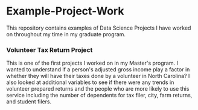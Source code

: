 # Example-Project-Work
This repository contains examples of Data Science Projects I have worked on throughout my time in my graduate program.

### Volunteer Tax Return Project
This is one of the first projects I worked on in my Master's program. I wanted to understand if a person's adjusted gross income play a factor in whether they will have their taxes done by a volunteer in North Carolina? I also looked at additional variables to see if there were any trends in volunteer prepared returns and the people who are more likely to use this service including the number of dependents for tax filer, city, farm returns, and student filers.
